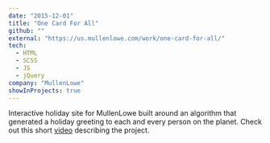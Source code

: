 ```yaml
---
date: "2015-12-01"
title: "One Card For All"
github: ""
external: "https://us.mullenlowe.com/work/one-card-for-all/"
tech:
  - HTML
  - SCSS
  - JS
  - jQuery
company: "MullenLowe"
showInProjects: true
---
```


Interactive holiday site for MullenLowe built around an algorithm that generated a holiday greeting to each and every person on the planet. Check out this short [video](https://us.mullenlowe.com/work/one-card-for-all/) describing the project.
